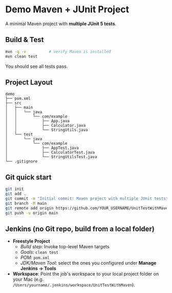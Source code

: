 # Demo Maven + JUnit Project

A minimal Maven project with **multiple JUnit 5 tests**.

## Build & Test

```bash
mvn -q -v          # verify Maven is installed
mvn clean test
```

You should see all tests pass.

## Project Layout

```
demo
├── pom.xml
├── src
│   ├── main
│   │   └── java
│   │       └── com/example
│   │           ├── App.java
│   │           ├── Calculator.java
│   │           └── StringUtils.java
│   └── test
│       └── java
│           └── com/example
│               ├── AppTest.java
│               ├── CalculatorTest.java
│               └── StringUtilsTest.java
└── .gitignore
```

## Git quick start

```bash
git init
git add .
git commit -m "Initial commit: Maven project with multiple JUnit tests"
git branch -M main
git remote add origin https://github.com/YOUR_USERNAME/UnitTestWithMaven.git
git push -u origin main
```

## Jenkins (no Git repo, build from a local folder)

- **Freestyle Project**
  - *Build step*: Invoke top-level Maven targets
  - *Goals*: `clean test`
  - *POM*: `pom.xml`
  - *JDK/Maven Tool*: select the ones you configured under **Manage Jenkins → Tools**
- **Workspace**: Point the job's workspace to your local project folder on your Mac (e.g. `/Users/yourname/.jenkins/workspace/UnitTestWithMaven`).

